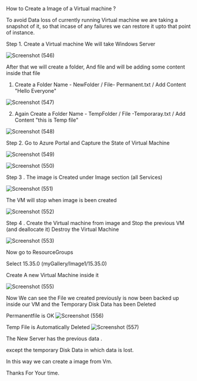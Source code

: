 How to Create a Image of a Virtual machine ?

To avoid Data loss of currently running Virtual machine we are taking a snapshot of it, so that incase of any failures we can restore it upto that point of instance.

Step 1. Create a Virtual machine
We will take Windows Server


![Screenshot (546)](https://user-images.githubusercontent.com/38061560/110416426-b772ef00-80b9-11eb-93bb-64875f205519.png)



After that we will create a folder, And file and will be adding some content inside that file

1. Create a Folder Name - NewFolder / File- Permanent.txt / Add Content "Hello Everyone"



![Screenshot (547)](https://user-images.githubusercontent.com/38061560/110416431-bb9f0c80-80b9-11eb-9d49-04b223e0bac5.png)



2. Again Create a Folder Name - TempFolder / File -Temporaray.txt / Add Content "this is Temp file"

![Screenshot (548)](https://user-images.githubusercontent.com/38061560/110416728-3bc57200-80ba-11eb-904e-befdd3e24420.png)

Step 2. Go to Azure Portal and Capture the State of Virtual Machine


![Screenshot (549)](https://user-images.githubusercontent.com/38061560/110416981-b2626f80-80ba-11eb-9f44-8972dc2c7098.png)


![Screenshot (550)](https://user-images.githubusercontent.com/38061560/110417001-be4e3180-80ba-11eb-87e8-f455ac0f9611.png)

Step 3 . The image is Created under Image section (all Services)

![Screenshot (551)](https://user-images.githubusercontent.com/38061560/110417748-15a0d180-80bc-11eb-9310-4f99b8f7c8c7.png)


The VM will stop when image is been created

![Screenshot (552)](https://user-images.githubusercontent.com/38061560/110421026-a37fbb00-80c2-11eb-8585-eead086b05db.png)


Step 4 .  Create the Virtual machine from image and Stop the previous VM (and deallocate it)
Destroy the Virtual Machine


![Screenshot (553)](https://user-images.githubusercontent.com/38061560/110428765-d8ded580-80cf-11eb-9ea1-815d1798880e.png)


Now go to  ResourceGroups

Select 15.35.0 (myGallery/Image1/15.35.0)

Create A new Virtual Machine inside it 

![Screenshot (555)](https://user-images.githubusercontent.com/38061560/110429112-733f1900-80d0-11eb-8249-83c45f398142.png)

Now We can see the File we created previously is now been backed up inside our VM and the Temporary Disk Data has been Deleted

Permanentfile is OK
![Screenshot (556)](https://user-images.githubusercontent.com/38061560/110429117-74704600-80d0-11eb-8fc5-bfbda500fff5.png)

Temp File is Automatically Deleted
![Screenshot (557)](https://user-images.githubusercontent.com/38061560/110429127-76d2a000-80d0-11eb-87a1-691b458c30b4.png)

The  New Server has the previous data .


except the temporary Disk Data in which data is lost.


In this way we can create a image from Vm.

Thanks For Your time.

